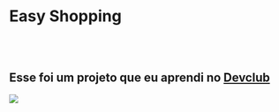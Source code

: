 <h1> Easy Shopping</h1>
<br>
<br>
<h2>Esse foi um projeto que eu aprendi no <a href="https://rodolfomori.com.br/devclub"> Devclub</a></h2>

<img src="https://github.com/WanAndrade/easy-shopping/blob/main/assets/desktop.PNG?raw=true">
